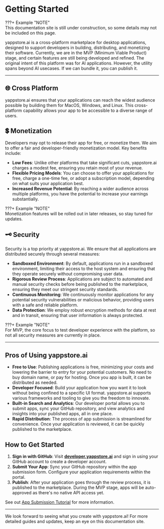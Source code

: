 # Getting Started


<!-- <img src="../../../resources/images/dark_logo_pink_background.png" style="width: 500px;"> -->

???+ Example "NOTE"    
    This documentation site is still under construction, so some details may not be included on this page.


yappstore.ai is a cross-platform marketplace for desktop applications, designed to support developers in building, distributing, and monetizing their software. Currently, we are in the MVP (Minimum Viable Product) stage, and certain features are still being developed and refined. The original intent of this platform was for AI applications. However, the utility spans beyond AI usecases. If we can bundle it, you can publish it.

---

## 🌐 Cross Platform
yappstore.ai ensures that your applications can reach the widest audience possible by building them for MacOS, Windows, and Linux. 
This cross-platform capability allows your app to be accessible to a diverse range of users.

## 💲 Monetization
Developers may opt to release their app for free, or monetize them. We aim to offer a fair and developer-friendly monetization model. 
Key benefits include:

- **Low Fees**: Unlike other platforms that take significant cuts, yappstore.ai charges a modest fee, ensuring you retain most of your revenue.
- **Flexible Pricing Models**: You can choose to offer your applications for free, charge a one-time fee, or adopt a subscription model, depending on what suits your application best.
- **Increased Revenue Potential**: By reaching a wider audience across multiple platforms, you have the potential to increase your earnings substantially.

???+ Example "NOTE"    
    Monetization features will be rolled out in later releases, so stay tuned for updates. 

## 🗝️ Security
Security is a top priority at yappstore.ai. We ensure that all applications are distributed securely through several measures:

- **Sandboxed Environment**: By default, applications run in a sandboxed environment, limiting their access to the host system and ensuring that they operate securely without compromising user data.
- **Rigorous Review Process**: Applications are subject to automated and manual security checks before being published to the marketplace, ensuring they meet our stringent security standards.
- **Continuous Monitoring**: We continuously monitor applications for any potential security vulnerabilities or malicious behavior, providing users with a safe and reliable platform.
- **Data Protection**: We employ robust encryption methods for data at rest and in transit, ensuring that user information is always protected.

???+ Example "NOTE"    
    For MVP, the core focus to test developer experience with the platform, so not all security measures are currently in place.


---


## Pros of Using yappstore.ai
- **Free to Use**: Publishing applications is free, minimizing your costs and lowering the barrier to entry for your potential customers. No need to buy domain name, or pay for hosting. Once you app is built, it can be distributed as needed.
- **Developer Focused**: Build your application how you want it to look without being confined to a specific UI format. yappstore.ai supports various frameworks and tooling to give you the freedom to innovate.
- **Built-in Search and Analytics**: Our developer portal allows you to submit apps, sync your GitHub repository, and view analytics and insights into your published apps, all in one place.
- **Rapid Distribution**: The process of app submission is streamlined for convenience. Once your application is reviewed, it can be quickly published to the marketplace.

## How to Get Started
1. **Sign in with GitHub**: Visit [**developer.yappstore.ai**](https://developer.yappstore.ai) and sign in using your GitHub account to create a developer account.
2. **Submit Your App**: Sync your GitHub repository within the app submission form. Configure your application requirements within the portal.
3. **Publish**: After your application goes through the review process, it is published to the marketplace. During the MVP stage, apps will be auto-approved as there's no native API access yet.

See out [App Submission Tutorial]() for more information.

---

We look forward to seeing what you create with yappstore.ai!
For more detailed guides and updates, keep an eye on this documentation site.



